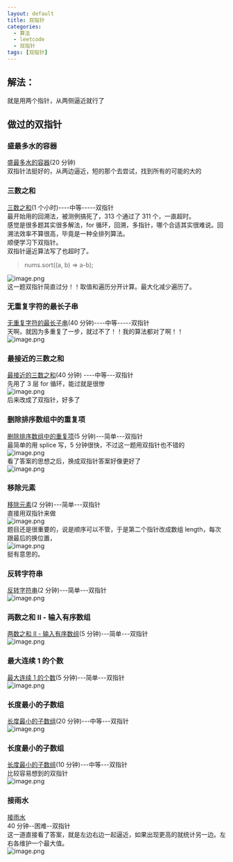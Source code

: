 ```yaml
---
layout: default
title: 双指针
categories:
  - 算法
  - leetcode
  - 双指针
tags: [双指针]
---
```


## 解法：

就是用两个指针，从两侧逼近就行了

## 做过的双指针

### 盛最多水的容器

[盛最多水的容器](https://leetcode-cn.com/problems/container-with-most-water/)(20 分钟)<br />双指针法挺好的，从两边逼近，短的那个去尝试，找到所有的可能的大的

### 三数之和

[三数之和](https://leetcode-cn.com/problems/3sum/)(1 个小时)----中等-----双指针<br />最开始用的回溯法，被测例搞死了，313 个通过了 311 个，一直超时。<br />感觉是很多题其实很多解法，for 循环，回溯，多指针，哪个合适其实很难说。回溯法效率不算很高，毕竟是一种全排列算法。<br />顺便学习下双指针。<br />双指针逼近算法写了也超时了。

> nums.sort((a, b) => a-b);

![image.png](https://intranetproxy.alipay.com/skylark/lark/0/2019/png/27385/1562861194376-9e56377c-ba53-4fa3-8a30-53df6bce07d9.png#align=left&display=inline&height=142&name=image.png&originHeight=398&originWidth=966&size=101931&status=done&width=344)<br />这一题双指针简直过分！！取值和遍历分开计算。最大化减少遍历了。

### 无重复字符的最长子串

[无重复字符的最长子串](https://leetcode-cn.com/problems/longest-substring-without-repeating-characters/)(40 分钟)----中等-----双指针<br />天啊，就因为多重复了一步，就过不了！！我的算法都对了啊！！<br />![image.png](https://intranetproxy.alipay.com/skylark/lark/0/2019/png/27385/1562897793955-7de502ad-5bad-4b90-931f-6aa8b43ab71d.png#align=left&display=inline&height=109&name=image.png&originHeight=358&originWidth=906&size=108613&status=done&width=277)

### 最接近的三数之和

[最接近的三数之和](https://leetcode-cn.com/problems/3sum-closest/)(40 分钟) ----中等---双指针<br />先用了 3 层 for 循环，能过就是很惨<br />![image.png](https://intranetproxy.alipay.com/skylark/lark/0/2019/png/27385/1563077585280-3147f798-3373-4002-bad4-2ebd07a60da1.png#align=left&display=inline&height=133&name=image.png&originHeight=382&originWidth=936&size=52870&status=done&width=325)<br />后来改成了双指针，好多了

### 删除排序数组中的重复项

[删除排序数组中的重复项](https://leetcode-cn.com/problems/remove-duplicates-from-sorted-array/)(5 分钟)---简单---双指针<br />最简单的用 splice 写，5 分钟很快，不过这一题用双指针也不错的<br />![image.png](https://intranetproxy.alipay.com/skylark/lark/0/2019/png/27385/1563114079020-a88bef65-0e1f-4da0-bc28-f23c76a6e942.png#align=left&display=inline&height=102&name=image.png&originHeight=318&originWidth=870&size=48528&status=done&width=279)<br />看了答案的思想之后，换成双指针答案好像更好了<br />![image.png](https://intranetproxy.alipay.com/skylark/lark/0/2019/png/27385/1563114540178-756bcb5c-401a-4f27-904f-6fa48ba12c08.png#align=left&display=inline&height=103&name=image.png&originHeight=330&originWidth=898&size=48671&status=done&width=281)

### 移除元素

[移除元素](https://leetcode-cn.com/problems/remove-element/)(2 分钟)---简单---双指针<br />直接用双指针来做<br />![image.png](https://intranetproxy.alipay.com/skylark/lark/0/2019/png/27385/1563114815462-28c93687-6ac4-4a03-95b6-ed09de6c01f3.png#align=left&display=inline&height=106&name=image.png&originHeight=316&originWidth=880&size=48210&status=done&width=296)<br />题目还是很重要的，说是顺序可以不管，于是第二个指针改成数组 length，每次跟最后的换位置，<br />![image.png](https://intranetproxy.alipay.com/skylark/lark/0/2019/png/27385/1563115445992-6014a392-ada9-4b80-8749-c79ca700b5c9.png#align=left&display=inline&height=109&name=image.png&originHeight=344&originWidth=904&size=50258&status=done&width=287)<br />挺有意思的。

### 反转字符串

[反转字符串](https://leetcode-cn.com/problems/reverse-string/)(2 分钟)---简单---双指针<br />![image.png](https://intranetproxy.alipay.com/skylark/lark/0/2019/png/27385/1563282449640-62c5c25d-880a-4aa2-93d5-36b8a99870f8.png#align=left&display=inline&height=101&name=image.png&originHeight=278&originWidth=906&size=88048&status=done&width=330)

### 两数之和 II - 输入有序数组

[两数之和 II - 输入有序数组](https://leetcode-cn.com/problems/two-sum-ii-input-array-is-sorted/)(5 分钟)---简单---双指针<br />![image.png](https://intranetproxy.alipay.com/skylark/lark/0/2019/png/27385/1563296309856-416a6775-7756-4410-8438-3902f7c552e6.png#align=left&display=inline&height=116&name=image.png&originHeight=332&originWidth=938&size=95122&status=done&width=327)

### 最大连续 1 的个数

[最大连续 1 的个数](https://leetcode-cn.com/problems/max-consecutive-ones/)(5 分钟)---简单---双指针<br />![image.png](https://intranetproxy.alipay.com/skylark/lark/0/2019/png/27385/1563296817516-8bbdd2e8-65ee-4036-9e03-c4a926d9e7fb.png#align=left&display=inline&height=117&name=image.png&originHeight=322&originWidth=898&size=92584&status=done&width=326)

### 长度最小的子数组

[长度最小的子数组](https://leetcode-cn.com/problems/minimum-size-subarray-sum/)(20 分钟)---中等---双指针<br />![image.png](https://intranetproxy.alipay.com/skylark/lark/0/2019/png/27385/1563346268968-bf5aa8e7-ce9a-41ad-8727-8e0d20b5a565.png#align=left&display=inline&height=110&name=image.png&originHeight=324&originWidth=902&size=99234&status=done&width=305)

### 长度最小的子数组

[长度最小的子数组](https://leetcode-cn.com/problems/minimum-size-subarray-sum/)(10 分钟)---中等---双指针<br />比较容易想到的双指针<br />![image.png](https://intranetproxy.alipay.com/skylark/lark/0/2019/png/27385/1563346728183-a4d401b0-48bc-4eb4-9139-594996ce3f5c.png#align=left&display=inline&height=97&name=image.png&originHeight=326&originWidth=864&size=96909&status=done&width=258)

### 接雨水

[接雨水](https://leetcode-cn.com/problems/trapping-rain-water/)<br />40 分钟--困难--双指针<br />这一道直接看了答案，就是左边右边一起逼近，如果出现更高的就统计另一边。左右各维护一个最大值。<br />![image.png](https://intranetproxy.alipay.com/skylark/lark/0/2019/png/27385/1566467901225-3e2657fe-7e29-4e31-bc7e-6788d58df5b9.png#align=left&display=inline&height=99&name=image.png&originHeight=304&originWidth=844&size=95960&status=done&width=276)
